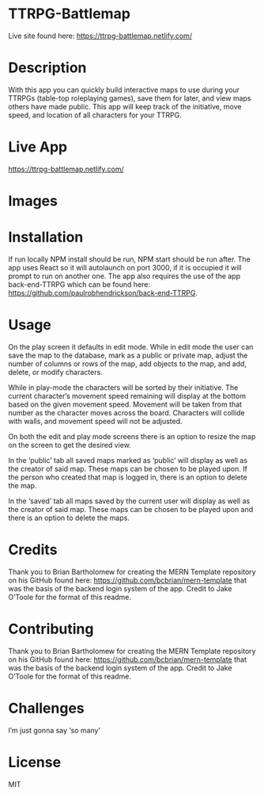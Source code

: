 # TTRPG-Battlemap

Live site found here: https://ttrpg-battlemap.netlify.com/

# Description
With this app you can quickly build interactive maps to use during your TTRPGs (table-top roleplaying games), save them for later, and view maps others have made public. This app will keep track of the initiative, move speed, and location of all characters for your TTRPG. 

# Live App
 https://ttrpg-battlemap.netlify.com/

# Images


# Installation
If run locally NPM install should be run, NPM start should be run after. The app uses React so it will autolaunch on port 3000, if it is occupied it will prompt to run on another one. The app also requires the use of the app back-end-TTRPG which can be found here: https://github.com/paulrobhendrickson/back-end-TTRPG. 

# Usage
On the play screen it defaults in edit mode. While in edit mode the user can save the map to the database, mark as a public or private map, adjust the number of columns or rows of the map, add objects to the map, and add, delete, or modify characters. 

While in play-mode the characters will be sorted by their initiative. The current character’s movement speed remaining will display at the bottom based on the given movement speed. Movement will be taken from that number as the character moves across the board. Characters will collide with walls, and movement speed will not be adjusted.

 On both the edit and play mode screens there is an option to resize the map on the screen to get the desired view.

In the ‘public’ tab all saved maps marked as ‘public’ will display as well as the creator of said map. These maps can be chosen to be played upon. If the person who created that map is logged in,  there is an option to delete the map.

In the ‘saved’ tab all maps saved by the current user will display as well as the creator of said map. These maps can be chosen to be played upon and there is an option to delete the maps.

# Credits
Thank you to Brian Bartholomew for creating the MERN Template repository on his GitHub found here: https://github.com/bcbrian/mern-template that was the basis of the backend login system of the app. Credit to Jake O’Toole for the format of this readme.


# Contributing
Thank you to Brian Bartholomew for creating the MERN Template repository on his GitHub found here: https://github.com/bcbrian/mern-template that was the basis of the backend login system of the app. Credit to Jake O’Toole for the format of this readme.


# Challenges
I’m just gonna say ‘so many’

# License
MIT
